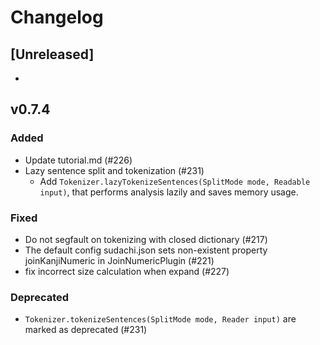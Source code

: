 # Changelog

## [Unreleased]

-

## v0.7.4

### Added

- Update tutorial.md (#226)
- Lazy sentence split and tokenization (#231)
  - Add `Tokenizer.lazyTokenizeSentences(SplitMode mode, Readable input)`, that performs analysis lazily and saves memory usage.

### Fixed

- Do not segfault on tokenizing with closed dictionary (#217)
- The default config sudachi.json sets non-existent property joinKanjiNumeric in JoinNumericPlugin (#221)
- fix incorrect size calculation when expand (#227)

### Deprecated

- `Tokenizer.tokenizeSentences(SplitMode mode, Reader input)` are marked as deprecated (#231)
